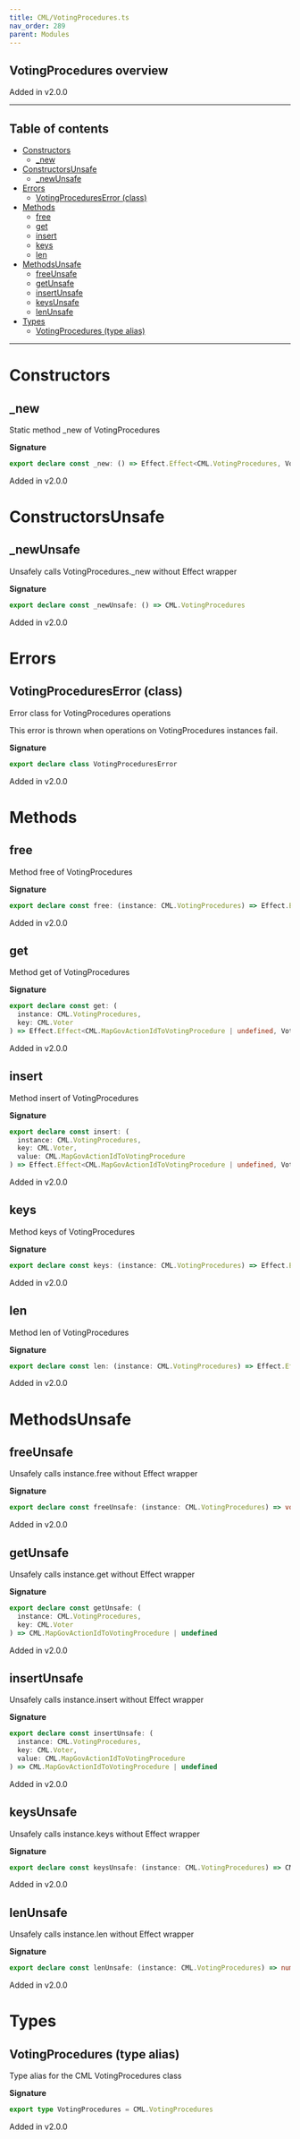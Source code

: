 ```yaml
---
title: CML/VotingProcedures.ts
nav_order: 289
parent: Modules
---
```


## VotingProcedures overview

Added in v2.0.0

---

<h2 class="text-delta">Table of contents</h2>

- [Constructors](#constructors)
  - [\_new](#_new)
- [ConstructorsUnsafe](#constructorsunsafe)
  - [\_newUnsafe](#_newunsafe)
- [Errors](#errors)
  - [VotingProceduresError (class)](#votingprocedureserror-class)
- [Methods](#methods)
  - [free](#free)
  - [get](#get)
  - [insert](#insert)
  - [keys](#keys)
  - [len](#len)
- [MethodsUnsafe](#methodsunsafe)
  - [freeUnsafe](#freeunsafe)
  - [getUnsafe](#getunsafe)
  - [insertUnsafe](#insertunsafe)
  - [keysUnsafe](#keysunsafe)
  - [lenUnsafe](#lenunsafe)
- [Types](#types)
  - [VotingProcedures (type alias)](#votingprocedures-type-alias)

---

# Constructors

## \_new

Static method \_new of VotingProcedures

**Signature**

```ts
export declare const _new: () => Effect.Effect<CML.VotingProcedures, VotingProceduresError>
```

Added in v2.0.0

# ConstructorsUnsafe

## \_newUnsafe

Unsafely calls VotingProcedures.\_new without Effect wrapper

**Signature**

```ts
export declare const _newUnsafe: () => CML.VotingProcedures
```

Added in v2.0.0

# Errors

## VotingProceduresError (class)

Error class for VotingProcedures operations

This error is thrown when operations on VotingProcedures instances fail.

**Signature**

```ts
export declare class VotingProceduresError
```

Added in v2.0.0

# Methods

## free

Method free of VotingProcedures

**Signature**

```ts
export declare const free: (instance: CML.VotingProcedures) => Effect.Effect<void, VotingProceduresError>
```

Added in v2.0.0

## get

Method get of VotingProcedures

**Signature**

```ts
export declare const get: (
  instance: CML.VotingProcedures,
  key: CML.Voter
) => Effect.Effect<CML.MapGovActionIdToVotingProcedure | undefined, VotingProceduresError>
```

Added in v2.0.0

## insert

Method insert of VotingProcedures

**Signature**

```ts
export declare const insert: (
  instance: CML.VotingProcedures,
  key: CML.Voter,
  value: CML.MapGovActionIdToVotingProcedure
) => Effect.Effect<CML.MapGovActionIdToVotingProcedure | undefined, VotingProceduresError>
```

Added in v2.0.0

## keys

Method keys of VotingProcedures

**Signature**

```ts
export declare const keys: (instance: CML.VotingProcedures) => Effect.Effect<CML.VoterList, VotingProceduresError>
```

Added in v2.0.0

## len

Method len of VotingProcedures

**Signature**

```ts
export declare const len: (instance: CML.VotingProcedures) => Effect.Effect<number, VotingProceduresError>
```

Added in v2.0.0

# MethodsUnsafe

## freeUnsafe

Unsafely calls instance.free without Effect wrapper

**Signature**

```ts
export declare const freeUnsafe: (instance: CML.VotingProcedures) => void
```

Added in v2.0.0

## getUnsafe

Unsafely calls instance.get without Effect wrapper

**Signature**

```ts
export declare const getUnsafe: (
  instance: CML.VotingProcedures,
  key: CML.Voter
) => CML.MapGovActionIdToVotingProcedure | undefined
```

Added in v2.0.0

## insertUnsafe

Unsafely calls instance.insert without Effect wrapper

**Signature**

```ts
export declare const insertUnsafe: (
  instance: CML.VotingProcedures,
  key: CML.Voter,
  value: CML.MapGovActionIdToVotingProcedure
) => CML.MapGovActionIdToVotingProcedure | undefined
```

Added in v2.0.0

## keysUnsafe

Unsafely calls instance.keys without Effect wrapper

**Signature**

```ts
export declare const keysUnsafe: (instance: CML.VotingProcedures) => CML.VoterList
```

Added in v2.0.0

## lenUnsafe

Unsafely calls instance.len without Effect wrapper

**Signature**

```ts
export declare const lenUnsafe: (instance: CML.VotingProcedures) => number
```

Added in v2.0.0

# Types

## VotingProcedures (type alias)

Type alias for the CML VotingProcedures class

**Signature**

```ts
export type VotingProcedures = CML.VotingProcedures
```

Added in v2.0.0
